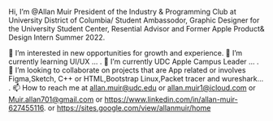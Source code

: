Hi, I’m @Allan Muir President of the Industry & Programming Club at University District of Columbia/ Student Ambassodor, Graphic Designer for the University Student Center, Resential Advisor and Former Apple Product& Design Intern Summer 2022.

👀 I’m interested in new opportunities for growth and experience.
🌱 I’m currently learning UI/UX ... .
🌱 I’m currently UDC Apple Campus Leader ... .
💞️ I’m looking to collaborate on projects that are App related or involves Figma,Sketch, C++ or HTML,Bootstrap Linux,Packet tracer and wureshark... .
📫 How to reach me at allan.muir@udc.edu or allan.muir1@icloud.com or Muir.allan701@gmail.com or https://www.linkedin.com/in/allan-muir-627455116. or https://sites.google.com/view/allanmuir/home

<!---
muirallan/muirallan is a ✨ special ✨ repository because its `README.md` (this file) appears on your GitHub profile.
You can click the Preview link to take a look at your changes.
--->
